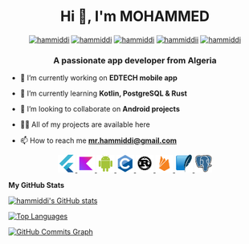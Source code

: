 
<h1 align="center">Hi 👋, I'm MOHAMMED </h1> 
<p align="center">
<a href=https://www.youtube.com/c/hammiddi target="blank"><img align="center" src=https://raw.githubusercontent.com/hammiddi/assets/54044f1fbc1535b746da1c876cce14e7baef7236/youtube%20.svg alt="hammiddi" height="20" width="20" /></a>
<a href=https://twitter.com/hammiddi target="blank"><img align="center" src=https://raw.githubusercontent.com/hammiddi/assets/dda09b1dcb3a9177a5a851a1f23b0c8520d28488/twitter.svg alt="hammiddi" height="20" width="20" /></a>
<a href=https://linkedin.com/in/hammiddi target="blank"><img align="center" src=https://raw.githubusercontent.com/hammiddi/assets/dda09b1dcb3a9177a5a851a1f23b0c8520d28488/linkedin.svg alt="hammiddi" height="20" width="20" /></a>
<a href="https://fb.com/hammiddii" target="blank"><img align="center" src=https://raw.githubusercontent.com/hammiddi/assets/dda09b1dcb3a9177a5a851a1f23b0c8520d28488/facebook.svg alt="hammiddii" height="20" width="20" /></a>
<a href="https://instagram.com/hammiddi" target="blank"><img align="center" src=https://raw.githubusercontent.com/hammiddi/assets/dda09b1dcb3a9177a5a851a1f23b0c8520d28488/instagram.svg alt="hammiddi" height="20" width="20" /></a>
</p>
</p>

<h3 align="center">A passionate app developer from Algeria</h3>

- 🔭 I’m currently working on **EDTECH mobile app**

- 🌱 I’m currently learning **Kotlin, PostgreSQL & Rust**

- 👯 I’m looking to collaborate on **Android projects**

- 👨‍💻 All of my projects are available here

- 📫 How to reach me **mr.hammiddi@gmail.com**


<p align="center">  
    <a href="https://flutter.dev" target="_blank"> 
        <img src="https://raw.githubusercontent.com/devicons/devicon/master/icons/flutter/flutter-original.svg" alt="flutter" width="35" height="35" />
    </a>
    <a href="https://kotlinlang.org/" target="_blank"> 
        <img src="https://raw.githubusercontent.com/devicons/devicon/master/icons/kotlin/kotlin-original.svg" alt="kotlin" width="35" height="35" />
    </a>
    <a href="https://developer.android.com" target="_blank"> 
        <img src="https://raw.githubusercontent.com/devicons/devicon/master/icons/android/android-original.svg"
            alt="android" width="35" height="35" /> 
    </a> 
    <a href="https://www.cprogramming.com" target="_blank"> 
        <img src="https://raw.githubusercontent.com/devicons/devicon/master/icons/c/c-original.svg" alt="c" width="35"
            height="35" /> 
    </a>  
    <a href="https://www.rust-lang.org" target="_blank"> 
        <img src="https://raw.githubusercontent.com/devicons/devicon/master/icons/rust/rust-plain.svg" alt="rust" width="35"
            height="35" /> 
    </a> 
    <a href="https://firebase.google.com/" target="_blank"> 
        <img src="https://raw.githubusercontent.com/devicons/devicon/master/icons/firebase/firebase-plain.svg" alt="firebase" width="35" height="35" />
    </a> 
    <a href="https://www.sqlite.org/" target="_blank"> 
        <img src="https://raw.githubusercontent.com/devicons/devicon/master/icons/sqlite/sqlite-original.svg" alt="sqlite" width="35" height="35" /> 
    </a>
    <a href="https://www.postgresql.org" target="_blank"> 
        <img src="https://raw.githubusercontent.com/devicons/devicon/master/icons/postgresql/postgresql-original.svg" alt="postgresql"
            width="35" height="35" /> 
    </a> 
</p>

<b>My GitHub Stats</b>

<a href="http://www.github.com/hammiddi"><img src="https://github-readme-streak-stats.herokuapp.com/?user=hammiddi&stroke=ffffff&background=1c1917&ring=0891b2&fire=0891b2&currStreakNum=ffffff&currStreakLabel=0891b2&sideNums=ffffff&sideLabels=ffffff&dates=ffffff&hide_border=true" alt="hammiddi's GitHub stats" /></a>

<a href="https://github.com/hammiddi" align="left"><img src="https://github-readme-stats.vercel.app/api/top-langs/?username=hammiddi&langs_count=4&layout=compact&title_color=0891b2&text_color=ffffff&icon_color=0891b2&bg_color=1c1917&hide_border=true&locale=en&custom_title=Top%20%Languages" alt="Top Languages" /></a>

<a href="http://www.github.com/hammiddi"><img src="https://activity-graph.herokuapp.com/graph?username=hammiddi&bg_color=1c1917&color=ffffff&line=0891b2&point=ffffff&area_color=1c1917&area=true&hide_border=true&custom_title=GitHub%20Commits%20Graph" alt="GitHub Commits Graph" /></a>

